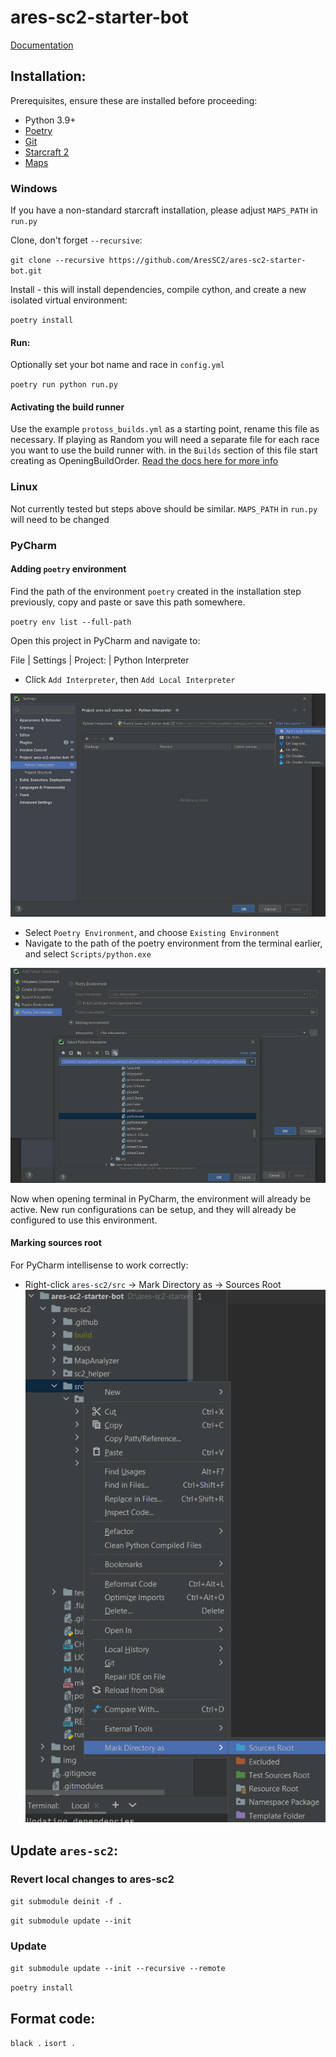 # ares-sc2-starter-bot

[Documentation](https://aressc2.github.io/ares-sc2/index.html)

## Installation:
Prerequisites, ensure these are installed before proceeding:
- Python 3.9+ 
- [Poetry](https://python-poetry.org/)
- [Git](https://git-scm.com/)
- [Starcraft 2](https://starcraft2.com/en-gb/)
- [Maps](https://sc2ai.net/wiki/maps/)

### Windows
If you have a non-standard starcraft installation, please adjust `MAPS_PATH` in `run.py`

Clone, don't forget `--recursive`:

`git clone --recursive https://github.com/AresSC2/ares-sc2-starter-bot.git`

Install - this will install dependencies, compile cython, and create a new isolated virtual environment:

`poetry install`

#### Run:

Optionally set your bot name and race in `config.yml`

`poetry run python run.py`

#### Activating the build runner
Use the example `protoss_builds.yml` as a starting point, rename this file as necessary. If playing as
Random you will need a separate file for each race you want to use the build runner with. in the `Builds`
section of this file start creating as OpeningBuildOrder. 
[Read the docs here for more info](https://aressc2.github.io/ares-sc2/tutorials.html#build-runner-system)

### Linux
Not currently tested but steps above should be similar. `MAPS_PATH` in `run.py` will need to be changed

### PyCharm

#### Adding `poetry` environment
Find the path of the environment `poetry` created in the installation step previously, copy and paste
or save this path somewhere.

`poetry env list --full-path`


Open this project in PyCharm and navigate to:

File | Settings | Project: <project name> | Python Interpreter

 - Click `Add Interpreter`, then `Add Local Interpreter`

![Alt text](img/img1.png "a title")

 - Select `Poetry Environment`, and choose `Existing Environment`
 - Navigate to the path of the poetry environment from the terminal earlier, and select `Scripts/python.exe`

![Alt text](img/img2.png "a title")

Now when opening terminal in PyCharm, the environment will already be active. New run configurations can be setup,
and they will already be configured to use this environment.


#### Marking sources root
For PyCharm intellisense to work correctly:
 - Right-click `ares-sc2/src` -> Mark Directory as -> Sources Root
![Alt text](img/img3.png "a title")

   
## Update `ares-sc2`:
### Revert local changes to ares-sc2

`git submodule deinit -f .`

`git submodule update --init`

### Update

`git submodule update --init --recursive --remote`

`poetry install`

## Format code:
`black .`
`isort .`
